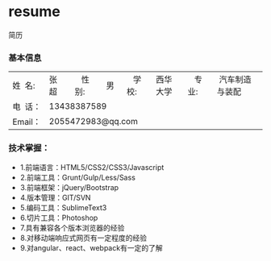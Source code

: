 # resume
简历
<div>
        <h3>基本信息</h3>
        <table>
            <tbody>
                <tr>
                    <td>姓&nbsp;&nbsp;名:</td>
                    <td>张超&nbsp;&nbsp;</td>
                    <td>&nbsp;&nbsp;&nbsp;性别:</td>
                    <td>&nbsp;男&nbsp;&nbsp;</td>
                    <td>&nbsp;&nbsp;&nbsp;学校:</td>
                    <td>西华大学</td>
                    <td>&nbsp;&nbsp;&nbsp;专业:</td>
                    <td>&nbsp;汽车制造与装配</td>
                </tr>
                <tr>
                    <td colspan="1">电&nbsp;&nbsp;话：</td>
                    <td colspan="7">13438387589</td>
                </tr>
                <tr>
                    <td colspan="1">Email：</td>
                    <td colspan="7">2055472983@qq.com</td>
                </tr>
            </tbody>
        </table>
        <h3>技术掌握：</h3>
        <ul>
            <li>1.前端语言：HTML5/CSS2/CSS3/Javascript</li>
            <li>2.前端工具：Grunt/Gulp/Less/Sass</li>
            <li>3.前端框架：jQuery/Bootstrap</li>
            <li>4.版本管理：GIT/SVN</li>
            <li>5.编码工具：SublimeText3</li>
            <li>6.切片工具：Photoshop</li>
            <li>7.具有兼容各个版本浏览器的经验</li>
            <li>8.对移动端响应式网页有一定程度的经验</li>
            <li>9.对angular、react、webpack有一定的了解</li>
        </ul>
    </div>
